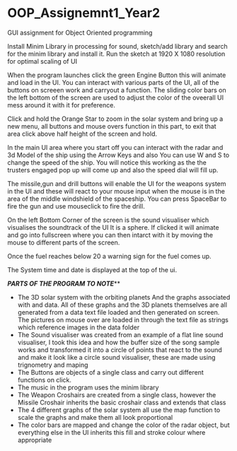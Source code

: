 # OOP_Assignemnt1_Year2
GUI assignment for Object Oriented programming

Install Minim Library in processing for sound, sketch/add library and search for the minim library and install it.
Run the sketch at 1920 X 1080 resolution for optimal scaling of UI

When the program launches click the green Engine Button this will animate and load in the UI.
You can interact with various parts of the UI, all of the buttons on screeen work and carryout a function.
The sliding color bars on the left bottom of the screen are used to adjust the color of the oveerall UI mess around it with it for preference.

Click and hold the Orange Star to zoom in the solar system and bring up a new menu, all buttons and mouse overs function in this part, to exit that area click above half height of the screen and hold.

In the main UI area where you start off you can interact with the radar and 3d Model of the ship using the Arrow Keys and also You can use W and S to change the speed of the ship. You will notice this working as the the trusters engaged pop up will come up and also the speed dial will fill up.

The missile,gun and drill buttons will enable the UI for the weapons system in the UI and these will react to your mouse input when the mouse is in the area of the middle windshield of the spaceship. You can press SpaceBar to fire the gun and use mouseclick to fire the drill.

On the left Bottom Corner of the screen is the sound visualiser which visualises the soundtrack of the UI It is a sphere. If clicked it will animate and go into fullscreen where you can then intarct with it by moving the mouse to different parts of the screen.

Once the fuel reaches below 20 a warning sign for the fuel comes up.

The System time and date is displayed at the top of the ui.

***PARTS OF THE PROGRAM TO NOTE*****
- The 3D solar system with the orbiting planets
  And the graphs associated with and data. All of these graphs and the 3D planets themselves are all generated from a data text file loaded   and then generated on screen. The pictures on mouse over are loaded in through the text file as strings which reference images in the       data folder
- The Sound visualiser was created from an example of a flat line sound visualiser, I took this idea and how the buffer size of the song     sample works and transformed it into a circle of points that react to the sound and make it look like a circle sound visualiser, these     are made using trignometry and maping
- The Buttons are objects of a single class and carry out different functions on click.
- The music in the program uses the minim library
- The Weapon Croshairs are created from a single class, however the Missile Croshair inherits the basic croshair class and extends that       class
- The 4 different graphs of the solar system all use the map function to scale the graphs and make them all look proportional
- The color bars are mapped and change the color of the radar object, but everything else in the UI inherits this fill and stroke colour     where appropriate
